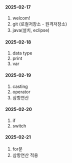 #### 2025-02-17
1. welcom!
2. git (로컬저장소 - 원격저장소)
3. java(설치, eclipse)

#### 2025-02-18
1. data type
2. print
3. var 


#### 2025-02-19
1. casting
2. operator
3. 삼항연산

#### 2025-02-20
1. if
2. switch

#### 2025-02-21
1. for문
2. 삼항연산 적용
